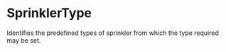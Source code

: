 SprinklerType
=============

Identifies the predefined types of sprinkler  from which the type required may be set.
